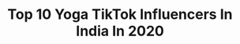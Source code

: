---
title: Top 10 Yoga TikTok Influencers In India In 2020
description: >-
  Find top yoga TikTok influencers in India in 2020. Most popular hashtags: #duet #love #yogaflow #blinkwithme.
platform: TikTok
profiles:
  - username: "enaasharma"
    fullname: >-
      enaa💖
    location: "India"
    followers: 104156
    engagement: 1273
    commentsToLikes: 0.040755
    id: ck8ozllascnzv0j78g0vgu8kr
    verified: false
    hashtags: "#tredding, #kind, #smile, #foryourpage"
  - username: "sunandasurkundu91"
    fullname: >-
      CatWoman
    location: "India"
    followers: 214079
    engagement: 1403
    commentsToLikes: 0.019851
    id: ck8fb1k4w52ii0j78mnqyynrp
    verified: false
    hashtags: "#groom, #shadi, #mykaa, #ayiburovaatday"
  - username: "anjalishukla43"
    fullname: >-
      Anjali Shukla
    location: "India"
    followers: 101258
    engagement: 1464
    commentsToLikes: 0.044330
    id: ck80nsbffecw70j7804onmpfg
    verified: false
    hashtags: "#lovemymom, #thanksmaa, #itsme, #happy"
  - username: "yogaurmi.india"
    fullname: >-
      URMI PANDYA
    location: "India"
    followers: 2561334
    engagement: 725
    commentsToLikes: 0.019500
    id: ck80nsab0ecj20j78tnf7zzvw
    verified: true
    hashtags: "#20lakhcrorepackage, #blinkwithme, #daddy, #facechallenge"
  - username: "padmapalraj"
    fullname: >-
      padmapalraj
    location: "India"
    followers: 7254
    engagement: 1310
    commentsToLikes: 0.022779
    id: ckal8e4eej6in0i784gj91n8t
    verified: false
    hashtags: "#duet, #memoriesbringback"
  - username: "proyogaexperts"
    fullname: >-
      ProYogaExperts
    location: "India"
    followers: 91275
    engagement: 809
    commentsToLikes: 0.021174
    id: ck80nsdsuedld0j78wrzf0w7k
    verified: false
    hashtags: "#handstand, #back, #washyourhands, #funny"
  - username: "yogaarthi2510"
    fullname: >-
      Arthi
    location: "India"
    followers: 137572
    engagement: 1646
    commentsToLikes: 0.003029
    id: ck8qjrcerelp10j78de91hfcw
    verified: false
    hashtags: "#smile, #fitness, #yogadaily, #tiktokindia"
  - username: "smit_yoga"
    fullname: >-
      Smit Soni
    location: "India"
    followers: 23539
    engagement: 1219
    commentsToLikes: 0.006316
    id: ck8fb1ez551nu0j78m57xruk1
    verified: false
    hashtags: "#ifitnessf, #ustrasana, #streng, #splits"
  - username: "ramrlm"
    fullname: >-
      Ram Laksh
    location: "India"
    followers: 1086633
    engagement: 966
    commentsToLikes: 0.008353
    id: ckal7ktvjfm9w0i78nuewht19
    verified: false
    hashtags: "#siss"
  - username: "yogaboy73"
    fullname: >-
      Aaryaa vais9
    location: "India"
    followers: 16399
    engagement: 973
    commentsToLikes: 0.011069
    id: ck8fb1e7z51jz0j78pem9guda
    verified: false
    hashtags: "#mahadev, #like, #tiktokinida, #hanuma"
---